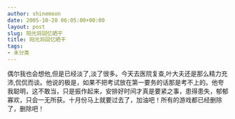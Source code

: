 ```yaml
---
author: shinemoon
date: 2005-10-28 06:05:00+00:00
layout: post
slug: 阳光将回忆晒干
title: 阳光将回忆晒干
tags:
- 未分类
---
```


偶尔我也会想他,但是已经淡了,淡了很多。今天去医院复查,叶大夫还是那么精力充沛,侃侃而谈。他说的极是，如果不把考试放在第一要务的话那是考不上的。他夸我聪明，这不敢当，只是振作起来，安排好时间才真是要紧之事，患得患失，郁郁寡欢，只会一无所获。十月份马上就要过去了，加油吧！所有的游戏都已经删除了，删除吧！
